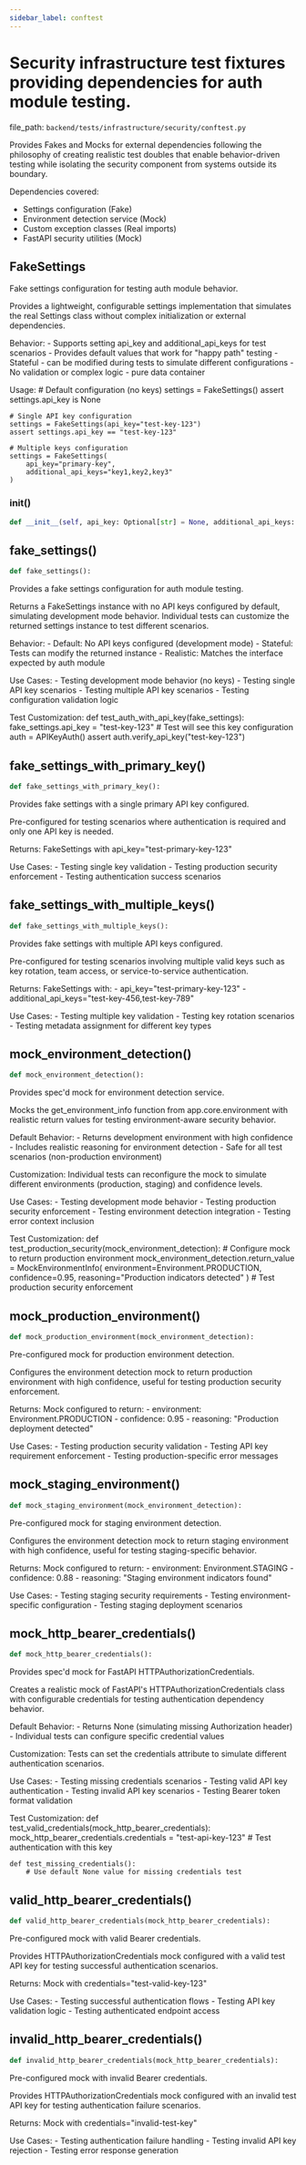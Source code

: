 ```yaml
---
sidebar_label: conftest
---
```


# Security infrastructure test fixtures providing dependencies for auth module testing.

  file_path: `backend/tests/infrastructure/security/conftest.py`

Provides Fakes and Mocks for external dependencies following the philosophy of
creating realistic test doubles that enable behavior-driven testing while isolating
the security component from systems outside its boundary.

Dependencies covered:
- Settings configuration (Fake)
- Environment detection service (Mock)
- Custom exception classes (Real imports)
- FastAPI security utilities (Mock)

## FakeSettings

Fake settings configuration for testing auth module behavior.

Provides a lightweight, configurable settings implementation that simulates
the real Settings class without complex initialization or external dependencies.

Behavior:
    - Supports setting api_key and additional_api_keys for test scenarios
    - Provides default values that work for "happy path" testing
    - Stateful - can be modified during tests to simulate different configurations
    - No validation or complex logic - pure data container

Usage:
    # Default configuration (no keys)
    settings = FakeSettings()
    assert settings.api_key is None

    # Single API key configuration
    settings = FakeSettings(api_key="test-key-123")
    assert settings.api_key == "test-key-123"

    # Multiple keys configuration
    settings = FakeSettings(
        api_key="primary-key",
        additional_api_keys="key1,key2,key3"
    )

### __init__()

```python
def __init__(self, api_key: Optional[str] = None, additional_api_keys: Optional[str] = None):
```

## fake_settings()

```python
def fake_settings():
```

Provides a fake settings configuration for auth module testing.

Returns a FakeSettings instance with no API keys configured by default,
simulating development mode behavior. Individual tests can customize
the returned settings instance to test different scenarios.

Behavior:
    - Default: No API keys configured (development mode)
    - Stateful: Tests can modify the returned instance
    - Realistic: Matches the interface expected by auth module

Use Cases:
    - Testing development mode behavior (no keys)
    - Testing single API key scenarios
    - Testing multiple API key scenarios
    - Testing configuration validation logic

Test Customization:
    def test_auth_with_api_key(fake_settings):
        fake_settings.api_key = "test-key-123"
        # Test will see this key configuration
        auth = APIKeyAuth()
        assert auth.verify_api_key("test-key-123")

## fake_settings_with_primary_key()

```python
def fake_settings_with_primary_key():
```

Provides fake settings with a single primary API key configured.

Pre-configured for testing scenarios where authentication is required
and only one API key is needed.

Returns:
    FakeSettings with api_key="test-primary-key-123"

Use Cases:
    - Testing single key validation
    - Testing production security enforcement
    - Testing authentication success scenarios

## fake_settings_with_multiple_keys()

```python
def fake_settings_with_multiple_keys():
```

Provides fake settings with multiple API keys configured.

Pre-configured for testing scenarios involving multiple valid keys
such as key rotation, team access, or service-to-service authentication.

Returns:
    FakeSettings with:
    - api_key="test-primary-key-123"
    - additional_api_keys="test-key-456,test-key-789"

Use Cases:
    - Testing multiple key validation
    - Testing key rotation scenarios
    - Testing metadata assignment for different key types

## mock_environment_detection()

```python
def mock_environment_detection():
```

Provides spec'd mock for environment detection service.

Mocks the get_environment_info function from app.core.environment with
realistic return values for testing environment-aware security behavior.

Default Behavior:
    - Returns development environment with high confidence
    - Includes realistic reasoning for environment detection
    - Safe for all test scenarios (non-production environment)

Customization:
    Individual tests can reconfigure the mock to simulate different
    environments (production, staging) and confidence levels.

Use Cases:
    - Testing development mode behavior
    - Testing production security enforcement
    - Testing environment detection integration
    - Testing error context inclusion

Test Customization:
    def test_production_security(mock_environment_detection):
        # Configure mock to return production environment
        mock_environment_detection.return_value = MockEnvironmentInfo(
            environment=Environment.PRODUCTION,
            confidence=0.95,
            reasoning="Production indicators detected"
        )
        # Test production security enforcement

## mock_production_environment()

```python
def mock_production_environment(mock_environment_detection):
```

Pre-configured mock for production environment detection.

Configures the environment detection mock to return production environment
with high confidence, useful for testing production security enforcement.

Returns:
    Mock configured to return:
    - environment: Environment.PRODUCTION
    - confidence: 0.95
    - reasoning: "Production deployment detected"

Use Cases:
    - Testing production security validation
    - Testing API key requirement enforcement
    - Testing production-specific error messages

## mock_staging_environment()

```python
def mock_staging_environment(mock_environment_detection):
```

Pre-configured mock for staging environment detection.

Configures the environment detection mock to return staging environment
with high confidence, useful for testing staging-specific behavior.

Returns:
    Mock configured to return:
    - environment: Environment.STAGING
    - confidence: 0.88
    - reasoning: "Staging environment indicators found"

Use Cases:
    - Testing staging security requirements
    - Testing environment-specific configuration
    - Testing staging deployment scenarios

## mock_http_bearer_credentials()

```python
def mock_http_bearer_credentials():
```

Provides spec'd mock for FastAPI HTTPAuthorizationCredentials.

Creates a realistic mock of FastAPI's HTTPAuthorizationCredentials class
with configurable credentials for testing authentication dependency behavior.

Default Behavior:
    - Returns None (simulating missing Authorization header)
    - Individual tests can configure specific credential values

Customization:
    Tests can set the credentials attribute to simulate different
    authentication scenarios.

Use Cases:
    - Testing missing credentials scenarios
    - Testing valid API key authentication
    - Testing invalid API key scenarios
    - Testing Bearer token format validation

Test Customization:
    def test_valid_credentials(mock_http_bearer_credentials):
        mock_http_bearer_credentials.credentials = "test-api-key-123"
        # Test authentication with this key

    def test_missing_credentials():
        # Use default None value for missing credentials test

## valid_http_bearer_credentials()

```python
def valid_http_bearer_credentials(mock_http_bearer_credentials):
```

Pre-configured mock with valid Bearer credentials.

Provides HTTPAuthorizationCredentials mock configured with a valid
test API key for testing successful authentication scenarios.

Returns:
    Mock with credentials="test-valid-key-123"

Use Cases:
    - Testing successful authentication flows
    - Testing API key validation logic
    - Testing authenticated endpoint access

## invalid_http_bearer_credentials()

```python
def invalid_http_bearer_credentials(mock_http_bearer_credentials):
```

Pre-configured mock with invalid Bearer credentials.

Provides HTTPAuthorizationCredentials mock configured with an invalid
test API key for testing authentication failure scenarios.

Returns:
    Mock with credentials="invalid-test-key"

Use Cases:
    - Testing authentication failure handling
    - Testing invalid API key rejection
    - Testing error response generation
